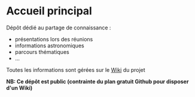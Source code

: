 # Accueil principal

Dépôt dédié au partage de connaissance :
- présentations lors des réunions
- informations astronomiques
- parcours thématiques
- ...

Toutes les informations sont gérées sur le [Wiki](https://github.com/LeCocherAstro/Information/wiki) du projet

**NB: Ce dépôt est public (contrainte du plan gratuit Github pour disposer d'un Wiki)**
